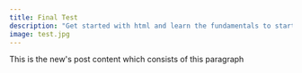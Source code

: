 ```yaml
---
title: Final Test
description: "Get started with html and learn the fundamentals to start building your own websites."
image: test.jpg
---
```


This is the new's post content which consists of this paragraph
